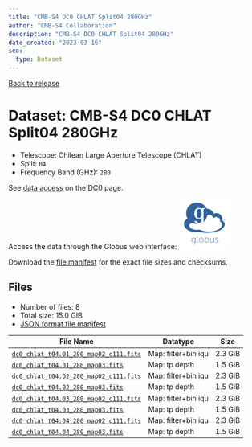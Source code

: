 ```yaml
---
title: "CMB-S4 DC0 CHLAT Split04 280GHz"
author: "CMB-S4 Collaboration"
description: "CMB-S4 DC0 CHLAT Split04 280GHz"
date_created: "2023-03-16"
seo:
  type: Dataset
---
```


[Back to release](./dc0.html#datasets)

# Dataset: CMB-S4 DC0 CHLAT Split04 280GHz

- Telescope: Chilean Large Aperture Telescope (CHLAT) 
- Split: `04`
- Frequency Band (GHz): `280`

See [data access](./dc0.html#data-access) on the DC0 page.

Access the data through the Globus web interface: [![Download via Globus](images/globus-logo.png)](https://app.globus.org/file-manager?origin_id=38f01147-f09e-483d-a552-3866669a846d&origin_path=%2Fdatareleases%2Fdc0%2Fmission%2Fchlat%2Fsplit04%2F280%2F)

Download the [file manifest](https://g-456d30.0ed28.75bc.data.globus.org/datareleases/dc0/mission/chlat/split04/280/manifest.json) for the exact file sizes and checksums.

## Files

- Number of files: 8
- Total size: 15.0 GiB
- [JSON format file manifest](https://g-456d30.0ed28.75bc.data.globus.org/datareleases/dc0/mission/chlat/split04/280/manifest.json)

|                                                                               File Name                                                                               |      Datatype       |  Size   |
| --------------------------------------------------------------------------------------------------------------------------------------------------------------------- | ------------------- | ------- |
| [`dc0_chlat_t04.01_280_map02_c111.fits`](https://g-456d30.0ed28.75bc.data.globus.org/datareleases/dc0/mission/chlat/split04/280/dc0_chlat_t04.01_280_map02_c111.fits) | Map: filter+bin iqu | 2.3 GiB |
| [`dc0_chlat_t04.01_280_map03.fits`](https://g-456d30.0ed28.75bc.data.globus.org/datareleases/dc0/mission/chlat/split04/280/dc0_chlat_t04.01_280_map03.fits)           | Map: tp depth       | 1.5 GiB |
| [`dc0_chlat_t04.02_280_map02_c111.fits`](https://g-456d30.0ed28.75bc.data.globus.org/datareleases/dc0/mission/chlat/split04/280/dc0_chlat_t04.02_280_map02_c111.fits) | Map: filter+bin iqu | 2.3 GiB |
| [`dc0_chlat_t04.02_280_map03.fits`](https://g-456d30.0ed28.75bc.data.globus.org/datareleases/dc0/mission/chlat/split04/280/dc0_chlat_t04.02_280_map03.fits)           | Map: tp depth       | 1.5 GiB |
| [`dc0_chlat_t04.03_280_map02_c111.fits`](https://g-456d30.0ed28.75bc.data.globus.org/datareleases/dc0/mission/chlat/split04/280/dc0_chlat_t04.03_280_map02_c111.fits) | Map: filter+bin iqu | 2.3 GiB |
| [`dc0_chlat_t04.03_280_map03.fits`](https://g-456d30.0ed28.75bc.data.globus.org/datareleases/dc0/mission/chlat/split04/280/dc0_chlat_t04.03_280_map03.fits)           | Map: tp depth       | 1.5 GiB |
| [`dc0_chlat_t04.04_280_map02_c111.fits`](https://g-456d30.0ed28.75bc.data.globus.org/datareleases/dc0/mission/chlat/split04/280/dc0_chlat_t04.04_280_map02_c111.fits) | Map: filter+bin iqu | 2.3 GiB |
| [`dc0_chlat_t04.04_280_map03.fits`](https://g-456d30.0ed28.75bc.data.globus.org/datareleases/dc0/mission/chlat/split04/280/dc0_chlat_t04.04_280_map03.fits)           | Map: tp depth       | 1.5 GiB |
